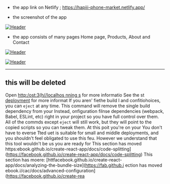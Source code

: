 
- the app link on Netlify ; https://hapiii-phone-market.netlify.app/

-  the screenshot of the app

[![Header](https://res.cloudinary.com/hapiii/image/upload/v1668615299/react-apps/skkmusj7q4drfdzqfyqa.png)](https://some-url.dev/)


- the app consists of many pages Home page, Products, About and Contact


[![Header](https://res.cloudinary.com/hapiii/image/upload/v1668716003/react-apps/eot8rwmvg8foqxvqeflc.png)](https://some-url.dev/)


[![Header](https://res.cloudinary.com/hapiii/image/upload/v1668716003/react-apps/enqhe2bcx13nxvfjucuw.png)](https://some-url.dev/)


-------------------------------------------------------------------
this will be deleted
---------------------------------------------------------------------
Open [http:/ost:3(h//localhos
nning s](https://facebookcpocs/ruing-tests) for more informatio
See the st [deployment](htt://thub.io/create-react-app/docs/deployment) for more informat
If you aren'
fiethe build l and confitiohoices, you can `eject` at any time. This command will remove the single build dependency from your 
Instead, onfiguration filnse dependencies (webpack, Babel, ESLint, etc) right in your project so you have full control over them. All of the commds except `eject` will still work, but they will point to the copied scripts so you can tweak them. At this poit you're on your
You don't have to everse  Tted uet is suitable for small and middle deployments, and you shouldn't feel obligated to use this feu. However we understand that this tool wouldn't be us you are ready for 
This section has moved https:ebook.github.io/create-react-app/docs/code-splitting](https://facebook.github.io/create-react-app/docs/code-splitting)
This section has moere: [httfacebook.github.io/create-react-app/docs/analyzing-the-bundle-size](https://fab.github.i
ection has moved ebook.i/cac/docs/advanced-configuration](https://facebook.github.io/create-rea
